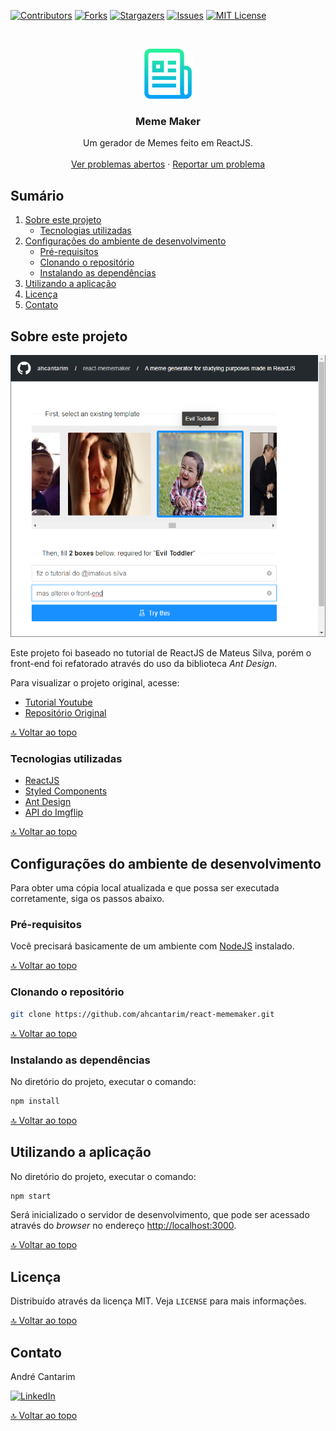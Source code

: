 [![Contributors][contributors-shield]][contributors-url]
[![Forks][forks-shield]][forks-url]
[![Stargazers][stars-shield]][stars-url]
[![Issues][issues-shield]][issues-url]
[![MIT License][license-shield]][license-url]


<!-- PROJECT LOGO -->
<br />
<p align="center">
  <a href="https://github.com/ahcantarim/react-mememaker">
    <img src=".github/logo.png" alt="react-mememaker" width="80" height="80">
  </a>

  <h3 align="center">Meme Maker</h3>

  <p align="center">
    Um gerador de Memes feito em ReactJS.
    <br />
    <br />
    <a href="https://github.com/ahcantarim/react-mememaker/issues">Ver problemas abertos</a>
    ·
    <a href="https://github.com/ahcantarim/react-mememaker/issues/new">Reportar um problema</a>
  </p>
</p>


<!-- TABLE OF CONTENTS -->
## Sumário

<ol>
    <li>
        <a href="#sobre-este-projeto">Sobre este projeto</a>
        <ul>
            <li><a href="#tecnologias-utilizadas">Tecnologias utilizadas</a></li>
        </ul>
    </li>
    <li>
        <a href="#configurações-do-ambiente-de-desenvolvimento">Configurações do ambiente de desenvolvimento</a>
        <ul>
            <li><a href="#pré-requisitos">Pré-requisitos</a></li>
            <li><a href="#clonando-o-repositório">Clonando o repositório</a></li>
            <li><a href="#instalando-as-dependências">Instalando as dependências</a></li>
        </ul>
    </li>
    <li><a href="#utilizando-a-aplicação">Utilizando a aplicação</a></li>
    <li><a href="#licença">Licença</a></li>
    <li><a href="#contato">Contato</a></li>
</ol>


<!-- ABOUT THE PROJECT -->
## Sobre este projeto

[![Screenshot][product-screenshot]][product-screenshot]

Este projeto foi baseado no tutorial de ReactJS de Mateus Silva, porém o front-end foi refatorado através do uso da biblioteca *Ant Design*.

Para visualizar o projeto original, acesse:
- [Tutorial Youtube](https://www.youtube.com/watch?v=Yajip86C8sg&feature=youtu.be)
- [Repositório Original](https://github.com/maateusilva/mememaker)


<a href="#sumário">🔝 Voltar ao topo</a>


### Tecnologias utilizadas

- [ReactJS](https://github.com/facebook/create-react-app)
- [Styled Components](https://github.com/styled-components/styled-components)
- [Ant Design](https://ant.design/)
- [API do Imgflip](https://api.imgflip.com/)


<a href="#sumário">🔝 Voltar ao topo</a>


<!-- GETTING STARTED -->
## Configurações do ambiente de desenvolvimento

Para obter uma cópia local atualizada e que possa ser executada corretamente, siga os passos abaixo.

### Pré-requisitos

Você precisará basicamente de um ambiente com [NodeJS](https://nodejs.org/) instalado.


<a href="#sumário">🔝 Voltar ao topo</a>


### Clonando o repositório

   ```bash
   git clone https://github.com/ahcantarim/react-mememaker.git
   ```


<a href="#sumário">🔝 Voltar ao topo</a>


### Instalando as dependências

No diretório do projeto, executar o comando:

```bash
npm install
```


<a href="#sumário">🔝 Voltar ao topo</a>


<!-- USAGE EXAMPLES -->
## Utilizando a aplicação

No diretório do projeto, executar o comando:

```bash
npm start
```

Será inicializado o servidor de desenvolvimento, que pode ser acessado através do *browser* no endereço <http://localhost:3000>.


<a href="#sumário">🔝 Voltar ao topo</a>


<!-- LICENSE -->
## Licença

Distribuído através da licença MIT. Veja `LICENSE` para mais informações.


<a href="#sumário">🔝 Voltar ao topo</a>


<!-- CONTACT -->
## Contato

André Cantarim

[![LinkedIn][linkedin-shield]][linkedin-url]


<a href="#sumário">🔝 Voltar ao topo</a>


<!-- MARKDOWN LINKS & IMAGES -->
<!-- https://www.markdownguide.org/basic-syntax/#reference-style-links -->
[contributors-shield]: https://img.shields.io/github/contributors/ahcantarim/react-mememaker.svg?style=for-the-badge
[contributors-url]: https://github.com/ahcantarim/react-mememaker/graphs/contributors
[forks-shield]: https://img.shields.io/github/forks/ahcantarim/react-mememaker.svg?style=for-the-badge
[forks-url]: https://github.com/ahcantarim/react-mememaker/network/members
[stars-shield]: https://img.shields.io/github/stars/ahcantarim/react-mememaker.svg?style=for-the-badge
[stars-url]: https://github.com/ahcantarim/react-mememaker/stargazers
[issues-shield]: https://img.shields.io/github/issues/ahcantarim/react-mememaker.svg?style=for-the-badge
[issues-url]: https://github.com/ahcantarim/react-mememaker/issues
[license-shield]: https://img.shields.io/github/license/ahcantarim/react-mememaker.svg?style=for-the-badge
[license-url]: https://github.com/ahcantarim/react-mememaker/blob/master/LICENSE.txt
[linkedin-shield]: https://img.shields.io/badge/-LinkedIn-black.svg?style=for-the-badge&logo=linkedin&colorB=555
[linkedin-url]: https://linkedin.com/in/ahcantarim
[product-screenshot]: https://raw.githubusercontent.com/ahcantarim/react-mememaker/master/src/images/react-mememaker-01.png
